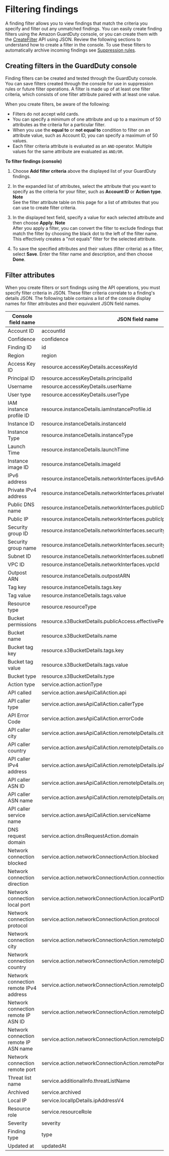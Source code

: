 # Filtering findings<a name="guardduty_filter-findings"></a>

A finding filter allows you to view findings that match the criteria you specify and filter out any unmatched findings\. You can easily create finding filters using the Amazon GuardDuty console, or you can create them with the [CreateFilter](https://docs.aws.amazon.com/guardduty/latest/APIReference/API_CreateFilter.html) API using JSON\. Review the following sections to understand how to create a filter in the console\. To use these filters to automatically archive incoming findings see [Suppression rules](findings_suppression-rule.md)\.

## Creating filters in the GuardDuty console<a name="filter_console"></a>

Finding filters can be created and tested through the GuardDuty console\. You can save filters created through the console for use in suppression rules or future filter operations\. A filter is made up of at least one filter criteria, which consists of one filter attribute paired with at least one value\.

When you create filters, be aware of the following:
+ Filters do not accept wild cards\. 
+ You can specify a minimum of one attribute and up to a maximum of 50 attributes as the criteria for a particular filter\. 
+ When you use the **equal to** or **not equal to** condition to filter on an attribute value, such as Account ID, you can specify a maximum of 50 values\.
+ Each filter criteria attribute is evaluated as an `AND` operator\. Multiple values for the same attribute are evaluated as `AND/OR`\.

**To filter findings \(console\)**

1. Choose **Add filter criteria** above the displayed list of your GuardDuty findings\.

1. In the expanded list of attributes, select the attribute that you want to specify as the criteria for your filter, such as **Account ID** or **Action type**\.
**Note**  
See the filter attribute table on this page for a list of attributes that you can use to create filter criteria\.

1. In the displayed text field, specify a value for each selected attribute and then choose **Apply**\.
**Note**  
 After you apply a filter, you can convert the filter to exclude findings that match the filter by choosing the black dot to the left of the filter name\. This effectively creates a "not equals" filter for the selected attribute\.

1. To save the specified attributes and their values \(filter criteria\) as a filter, select **Save**\. Enter the filter name and description, and then choose **Done**\.

## Filter attributes<a name="filter_criteria"></a>

 When you create filters or sort findings using the API operations, you must specify filter criteria in JSON\. These filter criteria correlate to a finding's details JSON\. The following table contains a list of the console display names for filter attributes and their equivalent JSON field names\.


| Console field name | JSON field name | 
| --- | --- | 
| Account ID | accountId | 
| Confidence | confidence | 
| Finding ID | id | 
| Region | region | 
| Access Key ID | resource\.accessKeyDetails\.accessKeyId | 
| Principal ID | resource\.accessKeyDetails\.principalId | 
| Username | resource\.accessKeyDetails\.userName | 
| User type | resource\.accessKeyDetails\.userType | 
| IAM instance profile ID | resource\.instanceDetails\.iamInstanceProfile\.id | 
| Instance ID | resource\.instanceDetails\.instanceId | 
| Instance Type | resource\.instanceDetails\.instanceType | 
| Launch Time | resource\.instanceDetails\.launchTime | 
| Instance image ID | resource\.instanceDetails\.imageId | 
| IPv6 address | resource\.instanceDetails\.networkInterfaces\.ipv6Addresses | 
| Private IPv4 address | resource\.instanceDetails\.networkInterfaces\.privateIpAddresses\.privateIpAddress | 
| Public DNS name | resource\.instanceDetails\.networkInterfaces\.publicDnsName | 
| Public IP | resource\.instanceDetails\.networkInterfaces\.publicIp | 
| Security group ID | resource\.instanceDetails\.networkInterfaces\.securityGroups\.groupId | 
| Security group name | resource\.instanceDetails\.networkInterfaces\.securityGroups\.groupName | 
| Subnet ID | resource\.instanceDetails\.networkInterfaces\.subnetId | 
| VPC ID | resource\.instanceDetails\.networkInterfaces\.vpcId | 
| Outpost ARN | resource\.instanceDetails\.outpostARN | 
| Tag key | resource\.instanceDetails\.tags\.key | 
| Tag value | resource\.instanceDetails\.tags\.value | 
| Resource type | resource\.resourceType | 
| Bucket permissions | resource\.s3BucketDetails\.publicAccess\.effectivePermissions | 
| Bucket name  | resource\.s3BucketDetails\.name | 
| Bucket tag key | resource\.s3BucketDetails\.tags\.key | 
| Bucket tag value | resource\.s3BucketDetails\.tags\.value | 
| Bucket type | resource\.s3BucketDetails\.type | 
| Action type | service\.action\.actionType | 
| API called | service\.action\.awsApiCallAction\.api | 
| API caller type | service\.action\.awsApiCallAction\.callerType | 
| API Error Code | service\.action\.awsApiCallAction\.errorCode | 
| API caller city | service\.action\.awsApiCallAction\.remoteIpDetails\.city\.cityName | 
| API caller country | service\.action\.awsApiCallAction\.remoteIpDetails\.country\.countryName | 
| API caller IPv4 address | service\.action\.awsApiCallAction\.remoteIpDetails\.ipAddressV4 | 
| API caller ASN ID | service\.action\.awsApiCallAction\.remoteIpDetails\.organization\.asn | 
| API caller ASN name | service\.action\.awsApiCallAction\.remoteIpDetails\.organization\.asnOrg | 
| API caller service name | service\.action\.awsApiCallAction\.serviceName | 
| DNS request domain | service\.action\.dnsRequestAction\.domain | 
| Network connection blocked | service\.action\.networkConnectionAction\.blocked | 
| Network connection direction | service\.action\.networkConnectionAction\.connectionDirection | 
| Network connection local port | service\.action\.networkConnectionAction\.localPortDetails\.port | 
| Network connection protocol | service\.action\.networkConnectionAction\.protocol | 
| Network connection city | service\.action\.networkConnectionAction\.remoteIpDetails\.city\.cityName | 
| Network connection country | service\.action\.networkConnectionAction\.remoteIpDetails\.country\.countryName | 
| Network connection remote IPv4 address | service\.action\.networkConnectionAction\.remoteIpDetails\.ipAddressV4 | 
| Network connection remote IP ASN ID | service\.action\.networkConnectionAction\.remoteIpDetails\.organization\.asn | 
| Network connection remote IP ASN name | service\.action\.networkConnectionAction\.remoteIpDetails\.organization\.asnOrg | 
| Network connection remote port | service\.action\.networkConnectionAction\.remotePortDetails\.port | 
| Threat list name | service\.additionalInfo\.threatListName | 
| Archived | service\.archived | 
| Local IP | service\.localIpDetails\.ipAddressV4 | 
| Resource role | service\.resourceRole | 
| Severity | severity | 
| Finding type | type | 
| Updated at | updatedAt | 